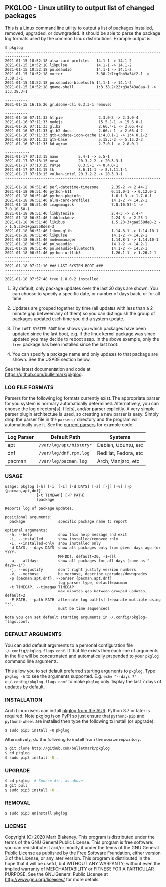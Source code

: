 ## PKGLOG - Linux utility to output list of changed packages

This is a Linux command line utility to output a list of packages
installed, removed, upgraded, or downgraded. It should be able to parse
the package log formats used by the common Linux distributions. Example output
is:

    $ pkglog
    ---------------------------------------------------------------------------------
    2021-01-15 10:52:18 alsa-card-profiles   14.1-1 -> 14.1-2
    2021-01-15 10:52:18 libpulse             14.1-1 -> 14.1-2
    2021-01-15 10:52:18 pulseaudio           14.1-1 -> 14.1-2
    2021-01-15 10:52:18 mutter               3.38.2+7+gfbb9a34f2-1 -> 3.38.3-1
    2021-01-15 10:52:18 pulseaudio-bluetooth 14.1-1 -> 14.1-2
    2021-01-15 10:52:18 gnome-shell          1:3.38.2+22+g3a343a8aa-1 -> 1:3.38.3-1
    --------------------------------------------------------------------------------
    2021-01-15 16:16:26 gridsome-cli 0.3.3-1 removed
    --------------------------------------------------------------------------------
    2021-01-16 07:11:33 httpie                2.3.0-3 -> 2.3.0-4
    2021-01-16 07:11:33 nodejs                15.5.1-1 -> 15.6.0-1
    2021-01-16 07:11:33 glib2                 2.66.4-1 -> 2.66.4-2
    2021-01-16 07:11:33 glib2-docs            2.66.4-1 -> 2.66.4-2
    2021-01-16 07:11:33 gtk-update-icon-cache 1:4.0.1-1 -> 1:4.0.1-2
    2021-01-16 07:11:33 qt5-base              5.15.2-2 -> 5.15.2-3
    2021-01-16 07:11:33 kdiagram              2.7.0-1 -> 2.8.0-1
    ---------------------------------------------------------------------------------
    2021-01-17 07:13:15 nano         5.4-1 -> 5.5-1
    2021-01-17 07:13:15 mesa         20.3.2-2 -> 20.3.3-1
    2021-01-17 07:13:15 rav1e        0.3.5-1 -> 0.4.0-1
    2021-01-17 07:13:15 tk           8.6.11-1 -> 8.6.11.1-1
    2021-01-17 07:13:15 vulkan-intel 20.3.2-2 -> 20.3.3-1
    ---------------------------------------------------------------------------------
    2021-01-18 06:51:45 perl-datetime-timezone      2.35-2 -> 2.44-1
    2021-01-18 06:51:46 python-h11                  0.11.0-1 -> 0.12.0-1
    2021-01-18 06:51:46 python-pkginfo              1.6.1-3 -> 1.7.0-1
    2021-01-18 06:51:46 alsa-card-profiles          14.1-2 -> 14.2-1
    2021-01-18 06:51:46 imagemagick                 7.0.10.57-1 -> 7.0.10.58-1
    2021-01-18 06:51:46 libbytesize                 2.4-3 -> 2.4-4
    2021-01-18 06:51:46 libblockdev                 2.24-3 -> 2.25-1
    2021-01-18 06:51:46 libibus                     1.5.23+3+gaa558de8-2 -> 1.5.23+3+gaa558de8-3
    2021-01-18 06:51:46 libmm-glib                  1.14.8-1 -> 1.14.10-1
    2021-01-18 06:51:46 libpulse                    14.1-2 -> 14.2-1
    2021-01-18 06:51:46 modemmanager                1.14.8-1 -> 1.14.10-1
    2021-01-18 06:51:46 pulseaudio                  14.1-2 -> 14.2-1
    2021-01-18 06:51:46 pulseaudio-bluetooth        14.1-2 -> 14.2-1
    2021-01-18 06:51:46 python-urllib3              1.26.1-1 -> 1.26.2-1
    ---------------------------------------------------------------------------------
    2021-01-18 07:21:10 ### LAST SYSTEM BOOT ###
    ---------------------------------------------------------------------------------
    2021-01-18 07:57:48 tree 1.8.0-2 installed

1. By default, only package updates over the last 30 days are shown. You
can choose to specify a specific date, or number of days back, or
for all time.

2. Updates are grouped together by time (all updates with less than a 2
minute gap between any of them) so you can distinguish the group of
packages updated each time you did a system update.

3. The `LAST SYSTEM BOOT` line shows you which packages have been
updated since the last boot, e.g. if the linux kernel package was
since updated you may decide to reboot asap. In the above example, only
the `tree` package has been installed since the last boot.

4. You can specify a package name and only updates to that package are
shown. See the USAGE section below.

See the latest documentation and code at https://github.com/bulletmark/pkglog.

### LOG FILE FORMATS

Parsers for the following log formats currently exist. The appropriate
parser for you system is normally automatically determined.
Alternatively, you can choose the log directory[s], file[s], and/or
parser explicitly. A very simple parser plugin architecture is used, so
creating a new parser is easy. Simply drop the parser file in the
`parsers/` directory and the program will automatically use it. See the
[current parsers](pkglog/parsers) for example code.

|Log Parser|Default Path           |Systems            |
|----------|-----------------------|-------------------|
|apt       |`/var/log/apt/history*`|Debian, Ubuntu, etc|
|dnf       |`/var/log/dnf.rpm.log` |RedHat, Fedora, etc|
|pacman    |`/var/log/pacman.log`  |Arch, Manjaro, etc |

### USAGE

```
usage: pkglog [-h] [-i] [-I] [-d DAYS] [-a] [-j] [-v] [-p {pacman,apt,dnf}]
              [-t TIMEGAP] [-P PATH]
              [package]

Reports log of package updates.

positional arguments:
  package               specific package name to report

optional arguments:
  -h, --help            show this help message and exit
  -i, --installed       show installed/removed only
  -I, --installed-only  show installed only
  -d DAYS, --days DAYS  show all packages only from given days ago (or YYYY-
                        MM-DD), default=30, -1=all
  -a, --alldays         show all packages for all days (same as "-days=-1")
  -j, --nojustify       don't right justify version numbers
  -v, --verbose         be verbose, describe upgrades/downgrades
  -p {pacman,apt,dnf}, --parser {pacman,apt,dnf}
                        log parser type, default=pacman
  -t TIMEGAP, --timegap TIMEGAP
                        max minutes gap between grouped updates, default=2
  -P PATH, --path PATH  alternate log path[s] (separate multiple using ":",
                        must be time sequenced)

Note you can set default starting arguments in ~/.config/pkglog-flags.conf.
```

### DEFAULT ARGUMENTS

You can add default arguments to a personal configuration file
`~/.config/pkglog-flags.conf`. If that file exists then each line of
arguments in the file will be concatenated and automatically prepended to your
`pkglog` command line arguments.

This allow you to set default preferred starting arguments to `pkglog`.
Type `pkglog -h` to see the arguments supported.
E.g. `echo "--days 7" >~/.config/pkglog-flags.conf` to make `pkglog`
only display the last 7 days of updates by default.

### INSTALLATION

Arch Linux users can install [pkglog from the
AUR](https://aur.archlinux.org/packages/pkglog).
Python 3.7 or later is required. Note [pkglog is on
PyPI](https://pypi.org/project/pkglog/) so just ensure that
`python3-pip` and `python3-wheel` are installed then type the following
to install (or upgrade):

```
$ sudo pip3 install -U pkglog
```

Alternatively, do the following to install from the source repository.

```sh
$ git clone http://github.com/bulletmark/pkglog
$ cd pkglog
$ sudo pip3 install -U .
```

### UPGRADE

```sh
$ cd pkglog  # Source dir, as above
$ git pull
$ sudo pip3 install -U .
```

### REMOVAL

```sh
$ sudo pip3 uninstall pkglog
```

### LICENSE

Copyright (C) 2020 Mark Blakeney. This program is distributed under the
terms of the GNU General Public License.
This program is free software: you can redistribute it and/or modify it
under the terms of the GNU General Public License as published by the
Free Software Foundation, either version 3 of the License, or any later
version.
This program is distributed in the hope that it will be useful, but
WITHOUT ANY WARRANTY; without even the implied warranty of
MERCHANTABILITY or FITNESS FOR A PARTICULAR PURPOSE. See the GNU General
Public License at <http://www.gnu.org/licenses/> for more details.

